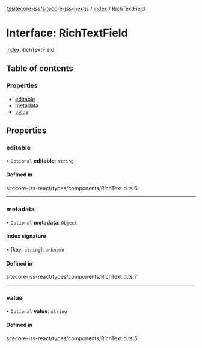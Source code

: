 [@sitecore-jss/sitecore-jss-nextjs](../README.md) / [index](../modules/index.md) / RichTextField

# Interface: RichTextField

[index](../modules/index.md).RichTextField

## Table of contents

### Properties

- [editable](index.RichTextField.md#editable)
- [metadata](index.RichTextField.md#metadata)
- [value](index.RichTextField.md#value)

## Properties

### editable

• `Optional` **editable**: `string`

#### Defined in

sitecore-jss-react/types/components/RichText.d.ts:6

___

### metadata

• `Optional` **metadata**: `Object`

#### Index signature

▪ [key: `string`]: `unknown`

#### Defined in

sitecore-jss-react/types/components/RichText.d.ts:7

___

### value

• `Optional` **value**: `string`

#### Defined in

sitecore-jss-react/types/components/RichText.d.ts:5
